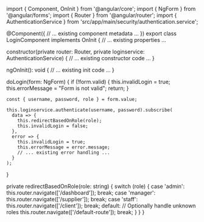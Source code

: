 import { Component, OnInit } from '@angular/core';
import { NgForm } from '@angular/forms';
import { Router } from '@angular/router';
import { AuthenticationService } from 'src/app/main/security/authentication.service';

@Component({
  // ... existing component metadata ...
})
export class LoginComponent implements OnInit {
  // ... existing properties ...

  constructor(private router: Router, private loginservice: AuthenticationService) {
    // ... existing constructor code ...
  }

  ngOnInit(): void {
    // ... existing init code ...
  }

  doLogin(form: NgForm) {
    if (!form.valid) {
      this.invalidLogin = true;
      this.errorMessage = "Form is not valid";
      return;
    }

    const { username, password, role } = form.value;

    this.loginservice.authenticate(username, password).subscribe(
      data => {
        this.redirectBasedOnRole(role);
        this.invalidLogin = false;
      },
      error => {
        this.invalidLogin = true;
        this.errorMessage = error.message;
        // ... existing error handling ...
      }
    );
  }

  private redirectBasedOnRole(role: string) {
    switch (role) {
      case 'admin':
        this.router.navigate(['/dashboard']);
        break;
      case 'manager':
        this.router.navigate(['/supplier']);
        break;
      case 'staff':
        this.router.navigate(['/client']);
        break;
      default:
        // Optionally handle unknown roles
        this.router.navigate(['/default-route']);
        break;
    }
  }
}